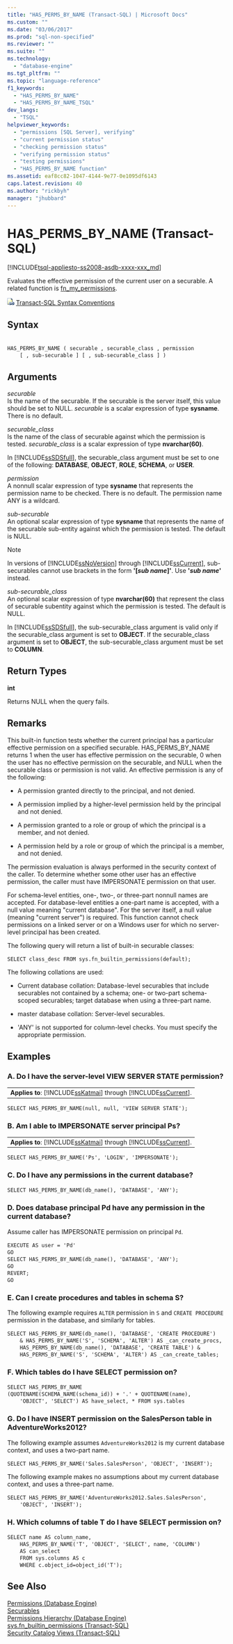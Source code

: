 ```yaml
---
title: "HAS_PERMS_BY_NAME (Transact-SQL) | Microsoft Docs"
ms.custom: ""
ms.date: "03/06/2017"
ms.prod: "sql-non-specified"
ms.reviewer: ""
ms.suite: ""
ms.technology: 
  - "database-engine"
ms.tgt_pltfrm: ""
ms.topic: "language-reference"
f1_keywords: 
  - "HAS_PERMS_BY_NAME"
  - "HAS_PERMS_BY_NAME_TSQL"
dev_langs: 
  - "TSQL"
helpviewer_keywords: 
  - "permissions [SQL Server], verifying"
  - "current permission status"
  - "checking permission status"
  - "verifying permission status"
  - "testing permissions"
  - "HAS_PERMS_BY_NAME function"
ms.assetid: eaf8cc82-1047-4144-9e77-0e1095df6143
caps.latest.revision: 40
ms.author: "rickbyh"
manager: "jhubbard"
---
```

# HAS_PERMS_BY_NAME (Transact-SQL)
[!INCLUDE[tsql-appliesto-ss2008-asdb-xxxx-xxx_md](../../relational-databases/import-export/includes/tsql-appliesto-ss2008-asdb-xxxx-xxx-md.md)]

  Evaluates the effective permission of the current user on a securable. A related function is [fn_my_permissions](../../relational-databases/system-functions/sys.fn-my-permissions-transact-sql.md).  
  
 ![Topic link icon](../../database-engine/configure/windows/media/topic-link.gif "Topic link icon") [Transact-SQL Syntax Conventions](../Topic/Transact-SQL%20Syntax%20Conventions%20\(Transact-SQL\).md)  
  
## Syntax  
  
```  
  
HAS_PERMS_BY_NAME ( securable , securable_class , permission    
    [ , sub-securable ] [ , sub-securable_class ] )  
```  
  
## Arguments  
 *securable*  
 Is the name of the securable. If the securable is the server itself, this value should be set to NULL. *securable* is a scalar expression of type **sysname**. There is no default.  
  
 *securable_class*  
 Is the name of the class of securable against which the permission is tested. *securable_class* is a scalar expression of type **nvarchar(60)**.  
  
 In [!INCLUDE[ssSDSfull](../../analysis-services/multidimensional-models/includes/sssdsfull-md.md)], the securable_class argument must be set to one of the following: **DATABASE**, **OBJECT**, **ROLE**, **SCHEMA**, or **USER**.  
  
 *permission*  
 A nonnull scalar expression of type **sysname** that represents the permission name to be checked. There is no default. The permission name ANY is a wildcard.  
  
 *sub-securable*  
 An optional scalar expression of type **sysname** that represents the name of the securable sub-entity against which the permission is tested. The default is NULL.  
  
> [!NOTE]  
>  In versions of [!INCLUDE[ssNoVersion](../../advanced-analytics/r-services/includes/ssnoversion-md.md)] through [!INCLUDE[ssCurrent](../../advanced-analytics/r-services/includes/sscurrent-md.md)], sub-securables cannot use brackets in the form **'[***sub name***]'**. Use **'***sub name***'** instead.  
  
 *sub-securable_class*  
 An optional scalar expression of type **nvarchar(60)** that represent the class of securable subentity against which the permission is tested. The default is NULL.  
  
 In [!INCLUDE[ssSDSfull](../../analysis-services/multidimensional-models/includes/sssdsfull-md.md)], the sub-securable_class argument is valid only if the securable_class argument is set to **OBJECT**. If the securable_class argument is set to **OBJECT**, the sub-securable_class argument must be set to **COLUMN**.  
  
## Return Types  
 **int**  
  
 Returns NULL when the query fails.  
  
## Remarks  
 This built-in function tests whether the current principal has a particular effective permission on a specified securable. HAS_PERMS_BY_NAME returns 1 when the user has effective permission on the securable, 0 when the user has no effective permission on the securable, and NULL when the securable class or permission is not valid. An effective permission is any of the following:  
  
-   A permission granted directly to the principal, and not denied.  
  
-   A permission implied by a higher-level permission held by the principal and not denied.  
  
-   A permission granted to a role or group of which the principal is a member, and not denied.  
  
-   A permission held by a role or group of which the principal is a member, and not denied.  
  
 The permission evaluation is always performed in the security context of the caller. To determine whether some other user has an effective permission, the caller must have IMPERSONATE permission on that user.  
  
 For schema-level entities, one-, two-, or three-part nonnull names are accepted. For database-level entities a one-part name is accepted, with a null value meaning "current database". For the server itself, a null value (meaning "current server") is required. This function cannot check permissions on a linked server or on a Windows user for which no server-level principal has been created.  
  
 The following query will return a list of built-in securable classes:  
  
```  
SELECT class_desc FROM sys.fn_builtin_permissions(default);  
```  
  
 The following collations are used:  
  
-   Current database collation: Database-level securables that include securables not contained by a schema; one- or two-part schema-scoped securables; target database when using a three-part name.  
  
-   master database collation: Server-level securables.  
  
-   'ANY' is not supported for column-level checks. You must specify the appropriate permission.  
  
## Examples  
  
### A. Do I have the server-level VIEW SERVER STATE permission?  
  
||  
|-|  
|**Applies to**: [!INCLUDE[ssKatmai](../../analysis-services/data-mining/includes/sskatmai-md.md)] through [!INCLUDE[ssCurrent](../../advanced-analytics/r-services/includes/sscurrent-md.md)].|  
  
```  
SELECT HAS_PERMS_BY_NAME(null, null, 'VIEW SERVER STATE');  
```  
  
### B. Am I able to IMPERSONATE server principal Ps?  
  
||  
|-|  
|**Applies to**: [!INCLUDE[ssKatmai](../../analysis-services/data-mining/includes/sskatmai-md.md)] through [!INCLUDE[ssCurrent](../../advanced-analytics/r-services/includes/sscurrent-md.md)].|  
  
```  
SELECT HAS_PERMS_BY_NAME('Ps', 'LOGIN', 'IMPERSONATE');  
```  
  
### C. Do I have any permissions in the current database?  
  
```  
SELECT HAS_PERMS_BY_NAME(db_name(), 'DATABASE', 'ANY');  
```  
  
### D. Does database principal Pd have any permission in the current database?  
 Assume caller has IMPERSONATE permission on principal `Pd`.  
  
```  
EXECUTE AS user = 'Pd'  
GO  
SELECT HAS_PERMS_BY_NAME(db_name(), 'DATABASE', 'ANY');  
GO  
REVERT;  
GO  
```  
  
### E. Can I create procedures and tables in schema S?  
 The following example requires `ALTER` permission in `S` and `CREATE PROCEDURE` permission in the database, and similarly for tables.  
  
```  
SELECT HAS_PERMS_BY_NAME(db_name(), 'DATABASE', 'CREATE PROCEDURE')  
    & HAS_PERMS_BY_NAME('S', 'SCHEMA', 'ALTER') AS _can_create_procs,  
    HAS_PERMS_BY_NAME(db_name(), 'DATABASE', 'CREATE TABLE') &  
    HAS_PERMS_BY_NAME('S', 'SCHEMA', 'ALTER') AS _can_create_tables;  
```  
  
### F. Which tables do I have SELECT permission on?  
  
```  
SELECT HAS_PERMS_BY_NAME  
(QUOTENAME(SCHEMA_NAME(schema_id)) + '.' + QUOTENAME(name),   
    'OBJECT', 'SELECT') AS have_select, * FROM sys.tables  
```  
  
### G. Do I have INSERT permission on the SalesPerson table in AdventureWorks2012?  
 The following example assumes `AdventureWorks2012` is my current database context, and uses a two-part name.  
  
```  
SELECT HAS_PERMS_BY_NAME('Sales.SalesPerson', 'OBJECT', 'INSERT');  
```  
  
 The following example makes no assumptions about my current database context, and uses a three-part name.  
  
```  
SELECT HAS_PERMS_BY_NAME('AdventureWorks2012.Sales.SalesPerson',   
    'OBJECT', 'INSERT');  
```  
  
### H. Which columns of table T do I have SELECT permission on?  
  
```  
SELECT name AS column_name,   
    HAS_PERMS_BY_NAME('T', 'OBJECT', 'SELECT', name, 'COLUMN')   
    AS can_select   
    FROM sys.columns AS c   
    WHERE c.object_id=object_id('T');  
```  
  
## See Also  
 [Permissions &#40;Database Engine&#41;](../../relational-databases/security/permissions-database-engine.md)   
 [Securables](../../relational-databases/security/securables.md)   
 [Permissions Hierarchy &#40;Database Engine&#41;](../../relational-databases/security/permissions-hierarchy-database-engine.md)   
 [sys.fn_builtin_permissions &#40;Transact-SQL&#41;](../../relational-databases/system-functions/sys.fn-builtin-permissions-transact-sql.md)   
 [Security Catalog Views &#40;Transact-SQL&#41;](../../relational-databases/system-catalog-views/security-catalog-views-transact-sql.md)  
  
  
